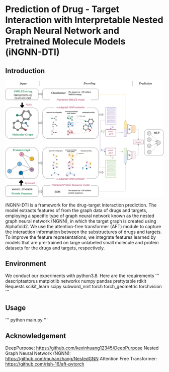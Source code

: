 # Prediction of Drug - Target Interaction with Interpretable Nested Graph Neural Network and Pretrained Molecule Models (iNGNN-DTI)
## Introduction
![image](https://github.com/syan1992/iNGNN-DTI/blob/master/figure/archi.png)

iNGNN-DTI is a framework for the drug-target interaction prediction. The model extracts features of from the graph data of drugs and targets, employing a specific type of graph neural network known as the nested graph neural network (NGNN), in which the target graph is created using Alphafold2. We use the attention-free transformer (AFT) module to capture the interaction information between the substructures of drugs and targets. To improve the feature representations, we integrate features learned by models that are pre-trained on large unlabeled small molecule and protein datasets for the drugs and targets, respectively. 

## Environment
We conduct our experiments with python3.8. Here are the requirements
'''
descriptastorus
matplotlib
networkx
numpy
pandas
prettytable
rdkit
Requests
scikit_learn
scipy
subword_nmt
torch
torch_geometric
torchvision
'''

## Usage
'''
python main.py
'''

## Acknowledgement
DeepPurpose: https://github.com/kexinhuang12345/DeepPurpose
Nested Graph Neural Network (NGNN): https://github.com/muhanzhang/NestedGNN
Attention Free Transformer: https://github.com/rish-16/aft-pytorch
